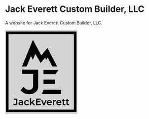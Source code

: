 # Jack Everett Custom Builder, LLC

A website for Jack Everett Custom Builder, LLC. 

<img src="./src/images/je-logo.jpg">

